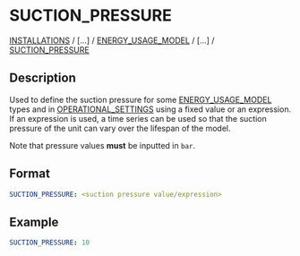 # SUCTION_PRESSURE
 
[INSTALLATIONS](/about/references/INSTALLATIONS.md) /
[...] /
[ENERGY_USAGE_MODEL](/about/references/ENERGY_USAGE_MODEL.md)  /
[...] /
[SUCTION_PRESSURE](/about/references/SUCTION_PRESSURE.md)

## Description
Used to define the suction pressure for some [ENERGY_USAGE_MODEL](/about/references/ENERGY_USAGE_MODEL.md)
types and in [OPERATIONAL_SETTINGS](/about/references/OPERATIONAL_SETTINGS.md) using
a fixed value or an expression. If an expression is used, a time series can be used so that the suction pressure of the unit can vary over the lifespan of the model. 

Note that pressure values **must** be inputted in `bar`.

## Format
~~~~~~~~yaml
SUCTION_PRESSURE: <suction pressure value/expression>
~~~~~~~~

## Example
~~~~~~~~yaml
SUCTION_PRESSURE: 10 
~~~~~~~~